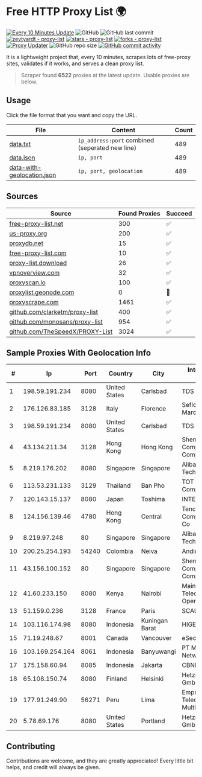 
# Free HTTP Proxy List 🌍

[![Every 10 Minutes Update](https://github.com/mertguvencli/http-proxy-list/actions/workflows/main.yml/badge.svg?branch=main)](https://github.com/mertguvencli/http-proxy-list/actions/workflows/main.yml)
![GitHub](https://img.shields.io/github/license/mertguvencli/http-proxy-list)
![GitHub last commit](https://img.shields.io/github/last-commit/mertguvencli/http-proxy-list)
[![zevtyardt - proxy-list](https://img.shields.io/static/v1?label=zevtyardt&message=proxy-list&color=blue&logo=github)](https://github.com/zevtyardt/proxy-list "Go to GitHub repo")
[![stars - proxy-list](https://img.shields.io/github/stars/zevtyardt/proxy-list?style=social)](https://github.com/zevtyardt/proxy-list)
[![forks - proxy-list](https://img.shields.io/github/forks/zevtyardt/proxy-list?style=social)](https://github.com/zevtyardt/proxy-list)
[![Proxy Updater](https://github.com/zevtyardt/proxy-list/workflows/Proxy%20Updater/badge.svg)](https://github.com/zevtyardt/proxy-list/actions?query=workflow:"Proxy+Updater")
![GitHub repo size](https://img.shields.io/github/repo-size/zevtyardt/proxy-list)
[![GitHub commit activity](https://img.shields.io/github/commit-activity/m/zevtyardt/proxy-list?logo=commits)](https://github.com/zevtyardt/proxy-list/commits/main)

It is a lightweight project that, every 10 minutes, scrapes lots of free-proxy sites, validates if it works, and serves a clean proxy list.

> Scraper found **6522** proxies at the latest update. Usable proxies are below.

## Usage

Click the file format that you want and copy the URL.

|File|Content|Count|
|----|-------|-----|
|[data.txt](https://raw.githubusercontent.com/mertguvencli/http-proxy-list/main/proxy-list/data.txt)|`ip_address:port` combined (seperated new line)|489|
|[data.json](https://raw.githubusercontent.com/mertguvencli/http-proxy-list/main/proxy-list/data.json)|`ip, port`|489|
|[data-with-geolocation.json](https://raw.githubusercontent.com/mertguvencli/http-proxy-list/main/proxy-list/data-with-geolocation.json)|`ip, port, geolocation`|489|

## Sources

|Source|Found Proxies|Succeed|
|------|-------------|-------|
|[free-proxy-list.net](https://free-proxy-list.net)|300|✅|
|[us-proxy.org](https://www.us-proxy.org)|200|✅|
|[proxydb.net](http://proxydb.net)|15|✅|
|[free-proxy-list.com](https://free-proxy-list.com/?page=&port=&type%5B%5D=http&type%5B%5D=https&up_time=0&search=Search)|10|✅|
|[proxy-list.download](https://www.proxy-list.download/HTTP)|26|✅|
|[vpnoverview.com](https://vpnoverview.com/privacy/anonymous-browsing/free-proxy-servers)|32|✅|
|[proxyscan.io](https://www.proxyscan.io)|100|✅|
|[proxylist.geonode.com](https://proxylist.geonode.com/api/proxy-list?limit=300&page=1&sort_by=lastChecked&sort_type=desc&protocols=http,https)|0|🚫|
|[proxyscrape.com](https://api.proxyscrape.com/v2/?request=displayproxies&protocol=http&timeout=10000&country=all&ssl=all&anonymity=all)|1461|✅|
|[github.com/clarketm/proxy-list](https://raw.githubusercontent.com/clarketm/proxy-list/master/proxy-list-raw.txt)|400|✅|
|[github.com/monosans/proxy-list](https://raw.githubusercontent.com/monosans/proxy-list/main/proxies/http.txt)|954|✅|
|[github.com/TheSpeedX/PROXY-List](https://raw.githubusercontent.com/TheSpeedX/PROXY-List/master/http.txt)|3024|✅|


## Sample Proxies With Geolocation Info

|#|Ip|Port|Country|City|Internet Service Provider|
|-|--|----|-------|----|-------------------------|
|1|198.59.191.234|8080|United States|Carlsbad|TDS TELECOM|
|2|176.126.83.185|3128|Italy|Florence|Seflow S.N.C. Di Marco Brame' & C.|
|3|198.59.191.234|8080|United States|Carlsbad|TDS TELECOM|
|4|43.134.211.34|3128|Hong Kong|Hong Kong|Shenzhen Tencent Computer Systems Company Limited|
|5|8.219.176.202|8080|Singapore|Singapore|Alibaba (US) Technology Co., Ltd.|
|6|113.53.231.133|3129|Thailand|Ban Pho|TOT Public Company Limited|
|7|120.143.15.137|8080|Japan|Toshima|INTERLINK|
|8|124.156.139.46|4780|Hong Kong|Central|Tencent Cloud Computing (Beijing) Co|
|9|8.219.97.248|80|Singapore|Singapore|Alibaba (US) Technology Co., Ltd.|
|10|200.25.254.193|54240|Colombia|Neiva|Andinet ON Line|
|11|43.156.100.152|80|Singapore|Singapore|Shenzhen Tencent Computer Systems Company Limited|
|12|41.60.233.150|8080|Kenya|Nairobi|Maintainer Liquid Telecommunications Operations Limited|
|13|51.159.0.236|3128|France|Paris|SCALEWAY|
|14|103.116.174.98|8080|Indonesia|Kuningan Barat|HIGEN|
|15|71.19.248.67|8001|Canada|Vancouver|eSecureData|
|16|103.169.254.164|8061|Indonesia|Banyuwangi|PT Master Star Network|
|17|175.158.60.94|8085|Indonesia|Jakarta|CBNNAP|
|18|65.108.150.74|8080|Finland|Helsinki|Hetzner Online GmbH|
|19|177.91.249.90|56271|Peru|Lima|Empresa De Telecomunicaciones Multimedia Alfa|
|20|5.78.69.176|8080|United States|Portland|Hetzner Online GmbH|



## Contributing

Contributions are welcome, and they are greatly appreciated! Every
little bit helps, and credit will always be given.


